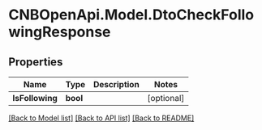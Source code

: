 # CNBOpenApi.Model.DtoCheckFollowingResponse

## Properties

Name | Type | Description | Notes
------------ | ------------- | ------------- | -------------
**IsFollowing** | **bool** |  | [optional] 

[[Back to Model list]](../../README.md#documentation-for-models) [[Back to API list]](../../README.md#documentation-for-api-endpoints) [[Back to README]](../../README.md)

